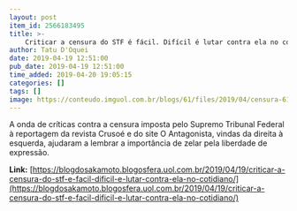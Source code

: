```yaml
---
layout: post
item_id: 2566183495
title: >-
    Criticar a censura do STF é fácil. Difícil é lutar contra ela no cotidiano
author: Tatu D'Oquei
date: 2019-04-19 12:51:00
pub_date: 2019-04-19 12:51:00
time_added: 2019-04-20 19:05:15
categories: []
tags: []
image: https://conteudo.imguol.com.br/blogs/61/files/2019/04/censura-615x300.jpg
---
```


A onda de críticas contra a censura imposta pelo Supremo Tribunal Federal à reportagem da revista Crusoé e do site O Antagonista, vindas da direita à esquerda, ajudaram a lembrar a importância de zelar pela liberdade de expressão.

**Link:** [https://blogdosakamoto.blogosfera.uol.com.br/2019/04/19/criticar-a-censura-do-stf-e-facil-dificil-e-lutar-contra-ela-no-cotidiano/](https://blogdosakamoto.blogosfera.uol.com.br/2019/04/19/criticar-a-censura-do-stf-e-facil-dificil-e-lutar-contra-ela-no-cotidiano/)

